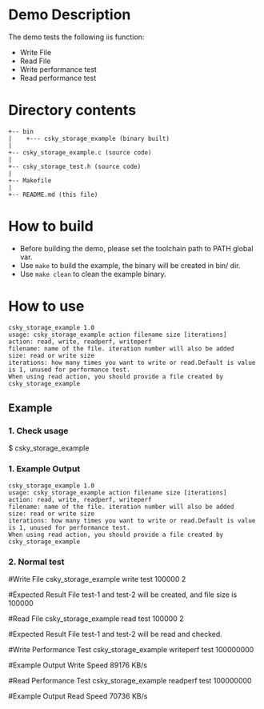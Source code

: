 # Demo Description

The demo tests the following iis function:

* Write File
* Read File
* Write performance test
* Read performance test

# Directory contents
```
+-- bin
|    +--- csky_storage_example (binary built)
|
+-- csky_storage_example.c (source code)
|
+-- csky_storage_test.h (source code)
|
+-- Makefile
|
+-- README.md (this file)
```
# How to build

* Before building the demo, please set the toolchain path to PATH global var.
* Use `make` to build the example, the binary will be created in bin/ dir.
* Use `make clean` to clean the example binary.

# How to use

```
csky_storage_example 1.0
usage: csky_storage_example action filename size [iterations]
action: read, write, readperf, writeperf
filename: name of the file. iteration number will also be added
size: read or write size
iterations: how many times you want to write or read.Default is value is 1, unused for performance test.
When using read action, you should provide a file created by csky_storage_example

```

## Example

### 1. Check usage

$ csky_storage_example

### 1. Example Output

```
csky_storage_example 1.0
usage: csky_storage_example action filename size [iterations]
action: read, write, readperf, writeperf
filename: name of the file. iteration number will also be added
size: read or write size
iterations: how many times you want to write or read.Default is value is 1, unused for performance test.
When using read action, you should provide a file created by csky_storage_example
```

### 2. Normal test

#Write File
csky_storage_example write test 100000 2

#Expected Result
File test-1 and test-2 will be created, and file size is 100000

#Read File
csky_storage_example read test 100000 2

#Expected Result
File test-1 and test-2 will be read and checked.

#Write Performance Test
csky_storage_example writeperf test 100000000

#Example Output
Write Speed 89176 KB/s

#Read Performance Test
csky_storage_example readperf test 100000000

#Example Output
Read Speed 70736 KB/s
